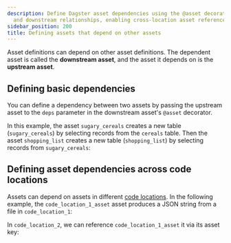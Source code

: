 ```yaml
---
description: Define Dagster asset dependencies using the @asset decorator to specify upstream
  and downstream relationships, enabling cross-location asset references.
sidebar_position: 200
title: Defining assets that depend on other assets
---
```

Asset definitions can depend on other asset definitions. The dependent asset is called the **downstream asset**, and the asset it depends on is the **upstream asset**.

## Defining basic dependencies

You can define a dependency between two assets by passing the upstream asset to the `deps` parameter in the downstream asset's `@asset` decorator.

In this example, the asset `sugary_cereals` creates a new table (`sugary_cereals`) by selecting records from the `cereals` table. Then the asset `shopping_list` creates a new table (`shopping_list`) by selecting records from `sugary_cereals`:

<CodeExample path="docs_snippets/docs_snippets/guides/data-modeling/asset-dependencies/asset-dependencies.py" language="python" lineStart="6" lineEnd="20"/>

## Defining asset dependencies across code locations

Assets can depend on assets in different [code locations](/guides/deploy/code-locations/). In the following example, the `code_location_1_asset` asset produces a JSON string from a file in `code_location_1`:

<CodeExample path="docs_snippets/docs_snippets/guides/data-modeling/asset-dependencies/asset-dependencies.py" language="python" lineStart="21" lineEnd="34"/>

In `code_location_2`, we can reference `code_location_1_asset` it via its asset key:

<CodeExample path="docs_snippets/docs_snippets/guides/data-modeling/asset-dependencies/asset-dependencies.py" language="python" lineStart="34" lineEnd="46"/>

